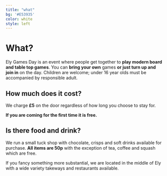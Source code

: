 ```yaml
---
title: "what"
bg: '#E53935'
color: white
style: left
---
```


# What?

Ely Games Day is an event where people get together to **play modern board and table top games**. You can **bring your own** games **or just turn up and join in** on the day. Children are welcome; under 16 year olds must be accompanied by responsible adult.

## How much does it cost?

We charge **£5** on the door regardless of how long you choose to stay for. 

**If you are coming for the first time it is free.**

## Is there food and drink?

We run a small tuck shop with chocolate, crisps and soft drinks available for purchase. **All items are 50p** with the exception of tea, coffee and squash which are free. 

If you fancy something more substantial, we are located in the middle of Ely with a wide variety takeways and restaurants available.
